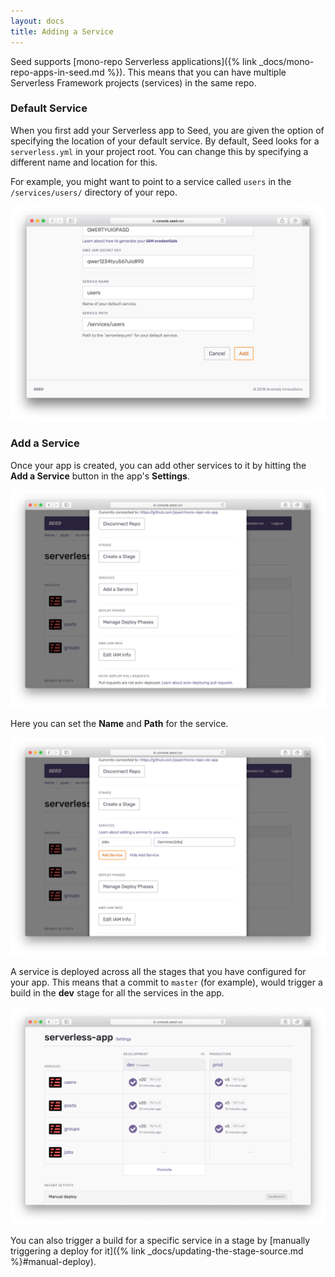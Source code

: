 ```yaml
---
layout: docs
title: Adding a Service
---
```


Seed supports [mono-repo Serverless applications]({% link _docs/mono-repo-apps-in-seed.md %}). This means that you can have multiple Serverless Framework projects (services) in the same repo.

### Default Service

When you first add your Serverless app to Seed, you are given the option of specifying the location of your default service. By default, Seed looks for a `serverless.yml` in your project root. You can change this by specifying a different name and location for this.

For example, you might want to point to a service called `users` in the `/services/users/` directory of your repo.

![Edit default service](/assets/docs/adding-a-service/edit-default-service.png)

### Add a Service 

Once your app is created, you can add other services to it by hitting the **Add a Service** button in the app's **Settings**.

![Click Add a service](/assets/docs/adding-a-service/click-add-a-service.png)

Here you can set the **Name** and **Path** for the service. 

![Set service name and path](/assets/docs/adding-a-service/set-service-name-and-path.png)

A service is deployed across all the stages that you have configured for your app. This means that a commit to `master` (for example), would trigger a build in the **dev** stage for all the services in the app.

![Service across all stages](/assets/docs/adding-a-service/service-across-all-stages.png)

You can also trigger a build for a specific service in a stage by [manually triggering a deploy for it]({% link _docs/updating-the-stage-source.md %}#manual-deploy).

